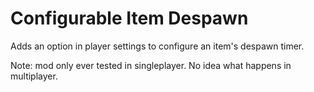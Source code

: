 # Configurable Item Despawn

Adds an option in player settings to configure an item's despawn timer.

Note: mod only ever tested in singleplayer. No idea what happens in multiplayer.
